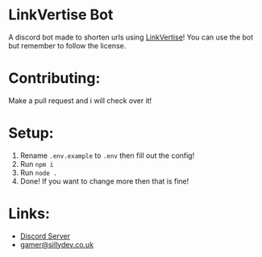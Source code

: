 # LinkVertise Bot
A discord bot made to shorten urls using [LinkVertise](https://linkvertise.com)!
You can use the bot but remember to follow the license.

# Contributing:
Make a pull request and i will check over it!

# Setup:
1. Rename `.env.example` to `.env` then fill out the config!
2. Run `npm i`
3. Run `node .`
4. Done! If you want to change more then that is fine!


# Links:
- [Discord Server](https://discord.gg/WeQ3TpdfZM)
- gamer@sillydev.co.uk
